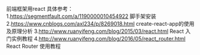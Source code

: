 前端框架用react
具体参考：
1.https://segmentfault.com/a/1190000010454922 脚手架安装
2.https://www.cnblogs.com/axl234/p/8269018.html create-react-app的使用及原理分析
3.http://www.ruanyifeng.com/blog/2015/03/react.html React 入门实例教程
4.http://www.ruanyifeng.com/blog/2016/05/react_router.html React Router 使用教程